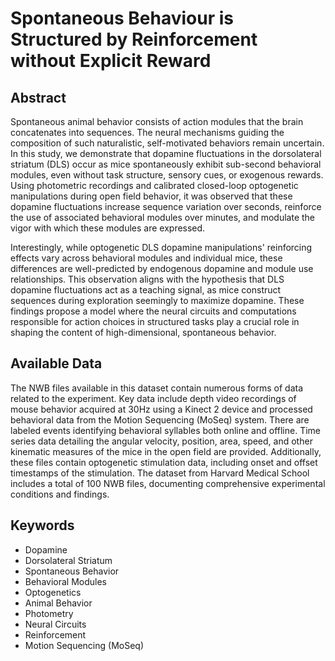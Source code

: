 # Spontaneous Behaviour is Structured by Reinforcement without Explicit Reward

## Abstract
Spontaneous animal behavior consists of action modules that the brain concatenates into sequences. The neural mechanisms guiding the composition of such naturalistic, self-motivated behaviors remain uncertain. In this study, we demonstrate that dopamine fluctuations in the dorsolateral striatum (DLS) occur as mice spontaneously exhibit sub-second behavioral modules, even without task structure, sensory cues, or exogenous rewards. Using photometric recordings and calibrated closed-loop optogenetic manipulations during open field behavior, it was observed that these dopamine fluctuations increase sequence variation over seconds, reinforce the use of associated behavioral modules over minutes, and modulate the vigor with which these modules are expressed.

Interestingly, while optogenetic DLS dopamine manipulations' reinforcing effects vary across behavioral modules and individual mice, these differences are well-predicted by endogenous dopamine and module use relationships. This observation aligns with the hypothesis that DLS dopamine fluctuations act as a teaching signal, as mice construct sequences during exploration seemingly to maximize dopamine. These findings propose a model where the neural circuits and computations responsible for action choices in structured tasks play a crucial role in shaping the content of high-dimensional, spontaneous behavior.

## Available Data
The NWB files available in this dataset contain numerous forms of data related to the experiment. Key data include depth video recordings of mouse behavior acquired at 30Hz using a Kinect 2 device and processed behavioral data from the Motion Sequencing (MoSeq) system. There are labeled events identifying behavioral syllables both online and offline. Time series data detailing the angular velocity, position, area, speed, and other kinematic measures of the mice in the open field are provided. Additionally, these files contain optogenetic stimulation data, including onset and offset timestamps of the stimulation. The dataset from Harvard Medical School includes a total of 100 NWB files, documenting comprehensive experimental conditions and findings.

## Keywords
- Dopamine
- Dorsolateral Striatum
- Spontaneous Behavior
- Behavioral Modules
- Optogenetics
- Animal Behavior
- Photometry
- Neural Circuits
- Reinforcement
- Motion Sequencing (MoSeq)